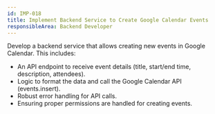 ```yaml
---
id: IMP-018
title: Implement Backend Service to Create Google Calendar Events
responsibleArea: Backend Developer
---
```

Develop a backend service that allows creating new events in Google Calendar. This includes:
- An API endpoint to receive event details (title, start/end time, description, attendees).
- Logic to format the data and call the Google Calendar API (events.insert).
- Robust error handling for API calls.
- Ensuring proper permissions are handled for creating events.